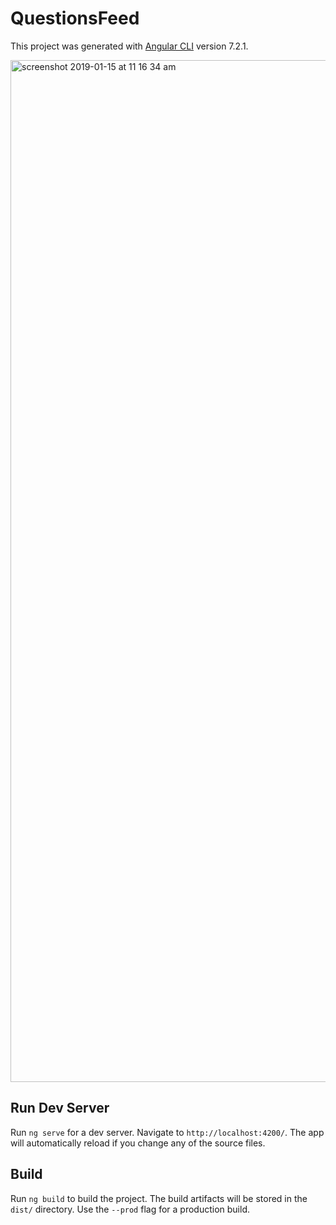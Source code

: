 # QuestionsFeed

This project was generated with [Angular CLI](https://github.com/angular/angular-cli) version 7.2.1.

<img width="1635" alt="screenshot 2019-01-15 at 11 16 34 am" src="https://user-images.githubusercontent.com/4329912/51161089-0c8a9000-18b7-11e9-80fd-0ef9ad0b8cd1.png">

## Run Dev Server

Run `ng serve` for a dev server. Navigate to `http://localhost:4200/`. The app will automatically reload if you change any of the source files.

## Build

Run `ng build` to build the project. The build artifacts will be stored in the `dist/` directory. Use the `--prod` flag for a production build.
